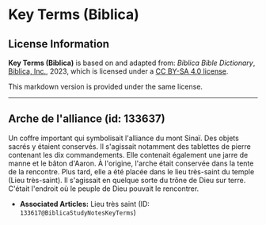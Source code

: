 # Key Terms (Biblica)

## License Information

**Key Terms (Biblica)** is based on and adapted from: _Biblica Bible Dictionary_, [Biblica, Inc.](https://www.biblica.com/), 2023, which is licensed under a [CC BY-SA 4.0 license](https://creativecommons.org/licenses/by-sa/4.0/legalcode.en).

This markdown version is provided under the same license.



--------------------------------

## Arche de l'alliance (id: 133637)

Un coffre important qui symbolisait l'alliance du mont Sinaï. Des objets sacrés y étaient conservés. Il s'agissait notamment des tablettes de pierre contenant les dix commandements. Elle contenait également une jarre de manne et le bâton d'Aaron. À l'origine, l'arche était conservée dans la tente de la rencontre. Plus tard, elle a été placée dans le lieu très\-saint du temple (Lieu très\-saint). Il s'agissait en quelque sorte du trône de Dieu sur terre. C'était l'endroit où le peuple de Dieu pouvait le rencontrer.

* **Associated Articles:** Lieu très saint (ID: `133617@BiblicaStudyNotesKeyTerms`)

